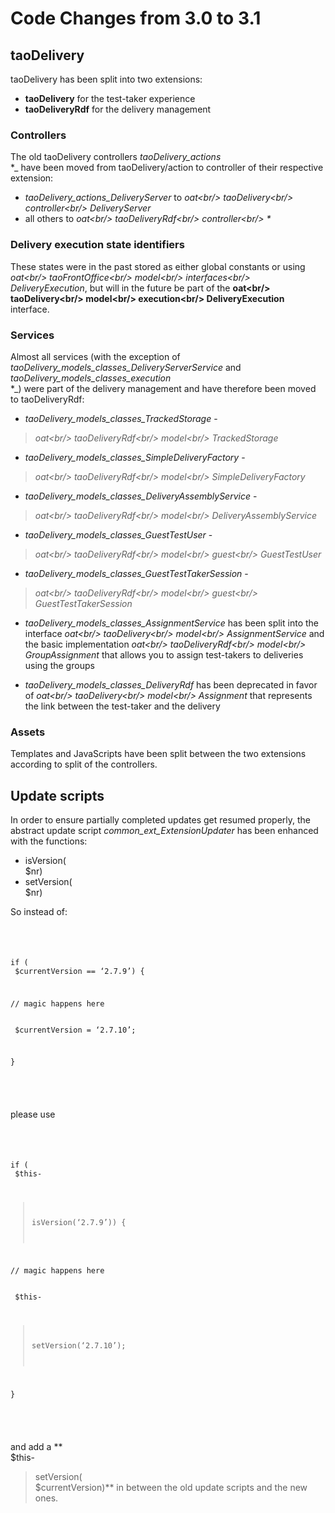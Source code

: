 <!--
created_at: '2015-12-09 15:54:05'
updated_at: '2015-12-15 17:42:13'
authors:
    - 'Joel Bout'
tags:
    - '"Legacy Versions:TAO 3.031"'
    - '"Legacy Versions:TAO 3.0"'
    - '"Legacy Versions:TAO 3.1"'
-->



Code Changes from 3.0 to 3.1
============================

taoDelivery
-----------

taoDelivery has been split into two extensions:

-   **taoDelivery** for the test-taker experience
-   **taoDeliveryRdf** for the delivery management

### Controllers

The old taoDelivery controllers *taoDelivery_actions*<br/>
*_ have been moved from taoDelivery/action to controller of their respective extension:

-   *taoDelivery_actions_DeliveryServer* to *oat\<br/>
taoDelivery\<br/>
controller\<br/>
DeliveryServer*
-   all others to *oat\<br/>
taoDeliveryRdf\<br/>
controller\<br/>
\**

### Delivery execution state identifiers

These states were in the past stored as either global constants or using *oat\<br/>
taoFrontOffice\<br/>
model\<br/>
interfaces\<br/>
DeliveryExecution*, but will in the future be part of the **oat\<br/>
taoDelivery\<br/>
model\<br/>
execution\<br/>
DeliveryExecution** interface.

### Services

Almost all services (with the exception of *taoDelivery_models_classes_DeliveryServerService* and *taoDelivery_models_classes_execution*<br/>
*_) were part of the delivery management and have therefore been moved to taoDeliveryRdf:

-   *taoDelivery_models_classes_TrackedStorage* -<br/>
> *oat\<br/>
taoDeliveryRdf\<br/>
model\<br/>
TrackedStorage*
-   *taoDelivery_models_classes_SimpleDeliveryFactory* -<br/>
> *oat\<br/>
taoDeliveryRdf\<br/>
model\<br/>
SimpleDeliveryFactory*
-   *taoDelivery_models_classes_DeliveryAssemblyService* -<br/>
> *oat\<br/>
taoDeliveryRdf\<br/>
model\<br/>
DeliveryAssemblyService*
-   *taoDelivery_models_classes_GuestTestUser* -<br/>
> *oat\<br/>
taoDeliveryRdf\<br/>
model\<br/>
guest\<br/>
GuestTestUser*
-   *taoDelivery_models_classes_GuestTestTakerSession* -<br/>
> *oat\<br/>
taoDeliveryRdf\<br/>
model\<br/>
guest\<br/>
GuestTestTakerSession*



-   *taoDelivery_models_classes_AssignmentService* has been split into the interface *oat\<br/>
taoDelivery\<br/>
model\<br/>
AssignmentService* and the basic implementation *oat\<br/>
taoDeliveryRdf\<br/>
model\<br/>
GroupAssignment* that allows you to assign test-takers to deliveries using the groups



-   *taoDelivery_models_classes_DeliveryRdf* has been deprecated in favor of *oat\<br/>
taoDelivery\<br/>
model\<br/>
Assignment* that represents the link between the test-taker and the delivery

### Assets

Templates and JavaScripts have been split between the two extensions according to split of the controllers.

Update scripts
--------------

In order to ensure partially completed updates get resumed properly, the abstract update script *common_ext_ExtensionUpdater* has been enhanced with the functions:

-   isVersion(<br/>
$nr)
-   setVersion(<br/>
$nr)

So instead of:

<code style="php"><pre><br/>

if (<br/>
$currentVersion == ‘2.7.9’) {<br/>

 // magic happens here\
 <br/>
$currentVersion = ‘2.7.10’;<br/>

}

</pre>
</code>

please use

<code style="php"><pre><br/>

if (<br/>
$this-<br/>
>isVersion(‘2.7.9’)) {<br/>

 // magic happens here\
 <br/>
$this-<br/>
>setVersion(‘2.7.10’);<br/>

}

</pre>
</code>

and add a **<br/>
$this-<br/>
>setVersion(<br/>
$currentVersion)** in between the old update scripts and the new ones.


